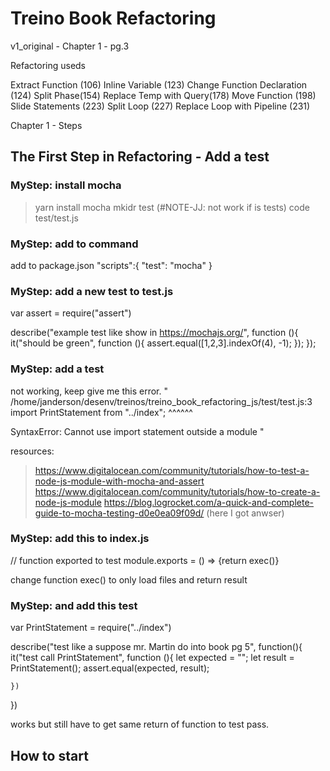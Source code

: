 # Treino Book Refactoring

v1_original - Chapter 1 - pg.3

Refactoring useds

Extract Function (106)
Inline Variable (123)
Change Function Declaration (124)
Split Phase(154)
Replace Temp with Query(178)
Move Function (198)
Slide Statements (223)
Split Loop (227)
Replace Loop with Pipeline (231)


Chapter 1 - Steps

## The First Step in Refactoring - Add a test

### MyStep: install mocha
> yarn install mocha
> mkidr test (#NOTE-JJ: not work if is tests)
> code test/test.js

### MyStep: add to command
add to package.json 
  "scripts":{
    "test": "mocha"
  }

### MyStep: add a new test to test.js
var assert = require("assert")

describe("example test like show in https://mochajs.org/", function (){
    it("should be green", function (){
        assert.equal([1,2,3].indexOf(4), -1);
    });
});

### MyStep: add a test
not working, keep give me this error.
"
/home/janderson/desenv/treinos/treino_book_refactoring_js/test/test.js:3
import PrintStatement from "../index";
^^^^^^

SyntaxError: Cannot use import statement outside a module
"

resources: 
> https://www.digitalocean.com/community/tutorials/how-to-test-a-node-js-module-with-mocha-and-assert
> https://www.digitalocean.com/community/tutorials/how-to-create-a-node-js-module
> https://blog.logrocket.com/a-quick-and-complete-guide-to-mocha-testing-d0e0ea09f09d/ (here I got anwser)

### MyStep: add this to index.js
// function exported to test
module.exports = () => {return exec()}

change function exec() to only load files and return result


### MyStep: and add this test

var PrintStatement = require("../index")


describe("test like a suppose mr. Martin do into book pg 5", function(){
    it("test call PrintStatement", function (){
        let expected = "";
        let result = PrintStatement();
        assert.equal(expected, result);
        
    })
})

works but still have to get same return of function to test pass.

## How to start
